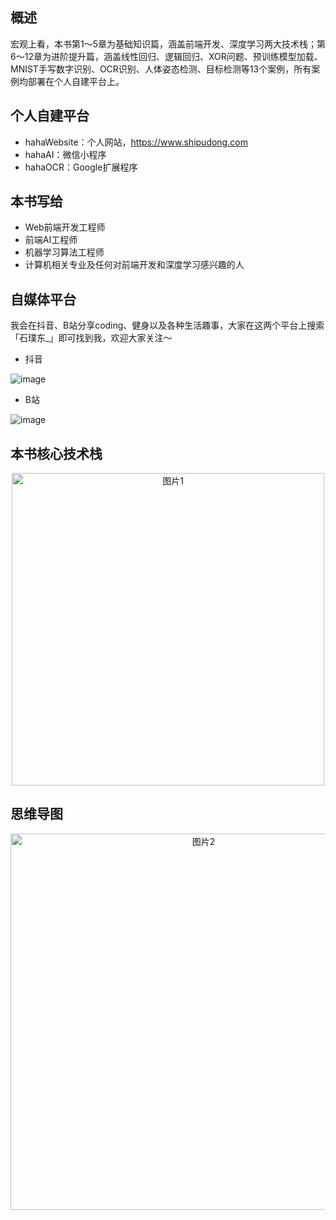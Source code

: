 ## 概述
宏观上看，本书第1～5章为基础知识篇，涵盖前端开发、深度学习两大技术栈；第6～12章为进阶提升篇，涵盖线性回归、逻辑回归、XOR问题、预训练模型加载、MNIST手写数字识别、OCR识别、人体姿态检测、目标检测等13个案例，所有案例均部署在个人自建平台上。

## 个人自建平台
+ hahaWebsite：个人网站，https://www.shipudong.com
+ hahaAI：微信小程序
+ hahaOCR：Google扩展程序

## 本书写给
+ Web前端开发工程师
+ 前端AI工程师
+ 机器学习算法工程师
+ 计算机相关专业及任何对前端开发和深度学习感兴趣的人

## 自媒体平台
我会在抖音、B站分享coding、健身以及各种生活趣事，大家在这两个平台上搜索「石璞东_」即可找到我，欢迎大家关注～
+ 抖音

![image](https://user-images.githubusercontent.com/41555864/155911391-70f68b1f-1f2a-4a93-adb0-eea8f010233f.png)

+ B站

![image](https://user-images.githubusercontent.com/41555864/155911547-31ea28d7-5edd-4fcb-a2bf-2f120998f99a.png)


## 本书核心技术栈
<div align="center">
  <img width="500" alt="图片1" src="https://user-images.githubusercontent.com/41555864/155910572-fcca3a22-6e75-41ee-a9b5-51b96fe068e0.png">
</div>

## 思维导图
<div align="center">
  <img width="602" alt="图片2" src="https://user-images.githubusercontent.com/41555864/155910612-b5d68fde-e117-413d-bc1e-038450764465.png">
</div>
